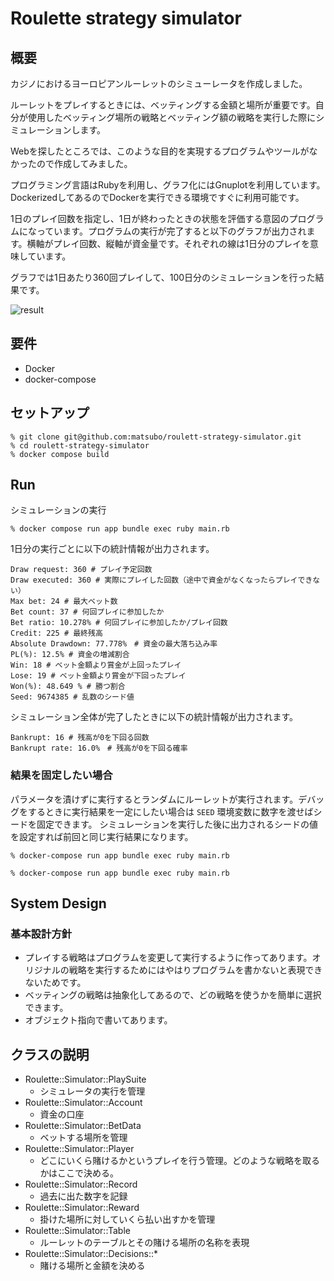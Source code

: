 # Roulette strategy simulator

## 概要

カジノにおけるヨーロピアンルーレットのシミューレータを作成しました。

ルーレットをプレイするときには、ベッティングする金額と場所が重要です。自分が使用したベッティング場所の戦略とベッティング額の戦略を実行した際にシミュレーションします。

Webを探したところでは、このような目的を実現するプログラムやツールがなかったので作成してみました。

プログラミング言語はRubyを利用し、グラフ化にはGnuplotを利用しています。DockerizedしてあるのでDockerを実行できる環境ですぐに利用可能です。

1日のプレイ回数を指定し、1日が終わったときの状態を評価する意図のプログラムになっています。プログラムの実行が完了すると以下のグラフが出力されます。横軸がプレイ回数、縦軸が資金量です。それぞれの線は1日分のプレイを意味しています。

グラフでは1日あたり360回プレイして、100日分のシミュレーションを行った結果です。


![result](https://user-images.githubusercontent.com/98103/200162790-ff4136e5-4267-4ecd-b087-c14df768bfed.png)

## 要件

- Docker
- docker-compose


## セットアップ

```
% git clone git@github.com:matsubo/roulett-strategy-simulator.git
% cd roulett-strategy-simulator
% docker compose build
```


## Run

シミュレーションの実行

```
% docker compose run app bundle exec ruby main.rb
```


1日分の実行ごとに以下の統計情報が出力されます。

```
Draw request: 360 # プレイ予定回数
Draw executed: 360 # 実際にプレイした回数（途中で資金がなくなったらプレイできない）
Max bet: 24 # 最大ベット数
Bet count: 37 # 何回プレイに参加したか
Bet ratio: 10.278% # 何回プレイに参加したか/プレイ回数
Credit: 225 # 最終残高
Absolute Drawdown: 77.778%　# 資金の最大落ち込み率
PL(%): 12.5% # 資金の増減割合
Win: 18 # ベット金額より賞金が上回ったプレイ
Lose: 19 # ベット金額より賞金が下回ったプレイ
Won(%): 48.649 % # 勝つ割合
Seed: 9674385 # 乱数のシード値
```


シミュレーション全体が完了したときに以下の統計情報が出力されます。
```
Bankrupt: 16 # 残高が0を下回る回数
Bankrupt rate: 16.0%　# 残高が0を下回る確率
```


### 結果を固定したい場合

パラメータを漬けずに実行するとランダムにルーレットが実行されます。デバッグをするときに実行結果を一定にしたい場合は `SEED` 環境変数に数字を渡せばシードを固定できます。
シミュレーションを実行した後に出力されるシードの値を設定すれば前回と同じ実行結果になります。


```
% docker-compose run app bundle exec ruby main.rb

```



```
% docker-compose run app bundle exec ruby main.rb
```


## System Design

### 基本設計方針

- プレイする戦略はプログラムを変更して実行するように作ってあります。オリジナルの戦略を実行するためにはやはりプログラムを書かないと表現できないためです。
- ベッティングの戦略は抽象化してあるので、どの戦略を使うかを簡単に選択できます。
- オブジェクト指向で書いてあります。

## クラスの説明

- Roulette::Simulator::PlaySuite
  - シミュレータの実行を管理
- Roulette::Simulator::Account
  - 資金の口座
- Roulette::Simulator::BetData
  - ベットする場所を管理
- Roulette::Simulator::Player
  - どこにいくら賭けるかというプレイを行う管理。どのような戦略を取るかはここで決める。
- Roulette::Simulator::Record
  - 過去に出た数字を記録
- Roulette::Simulator::Reward
  - 掛けた場所に対していくら払い出すかを管理
- Roulette::Simulator::Table
  - ルーレットのテーブルとその賭ける場所の名称を表現
- Roulette::Simulator::Decisions::*
  - 賭ける場所と金額を決める
